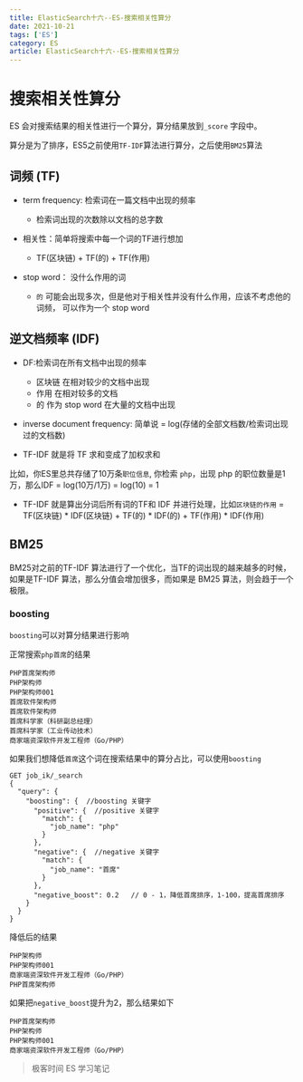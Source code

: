 ```yaml
---
title: ElasticSearch十六--ES-搜索相关性算分
date: 2021-10-21
tags: ['ES']
category: ES
article: ElasticSearch十六--ES-搜索相关性算分
---
```


# 搜索相关性算分

ES 会对搜索结果的相关性进行一个算分，算分结果放到`_score` 字段中。

算分是为了排序，ES5之前使用`TF-IDF`算法进行算分，之后使用`BM25`算法


## 词频 (TF)

- term frequency: 检索词在一篇文档中出现的频率
  - 检索词出现的次数除以文档的总字数

- 相关性：简单将搜索中每一个词的TF进行想加
  - TF(区块链) + TF(的) + TF(作用)

- stop word： 没什么作用的词
  - `的` 可能会出现多次，但是他对于相关性并没有什么作用，应该不考虑他的词频， 可以作为一个 stop word

## 逆文档频率 (IDF)

- DF:检索词在所有文档中出现的频率
  - 区块链 在相对较少的文档中出现
  - 作用 在相对较多的文档
  - 的 作为 stop word 在大量的文档中出现

- inverse document frequency: 简单说 = log(存储的全部文档数/检索词出现过的文档数)
- TF-IDF 就是将 TF 求和变成了加权求和

比如，你ES里总共存储了10万条`职位信息`, 你检索 `php`，出现 php 的职位数量是1万，那么IDF = log(10万/1万) = log(10) = 1

- TF-IDF 就是算出分词后所有词的TF和 IDF 并进行处理，比如`区块链的作用` = TF(区块链) * IDF(区块链) + TF(的) * IDF(的) + TF(作用) * IDF(作用)


## BM25 

BM25对之前的TF-IDF 算法进行了一个优化，当TF的词出现的越来越多的时候，如果是TF-IDF 算法，那么分值会增加很多，而如果是 BM25 算法，则会趋于一个极限。



### boosting 

`boosting`可以对算分结果进行影响

正常搜索`php首席`的结果

```
PHP首席架构师
PHP架构师
PHP架构师001
首席软件架构师
首席软件架构师
首席科学家（科研副总经理）
首席科学家（工业传动技术）
商家端资深软件开发工程师（Go/PHP）
```

如果我们想降低`首席`这个词在搜索结果中的算分占比，可以使用`boosting`

```
GET job_ik/_search
{
  "query": {
    "boosting": {  //boosting 关键字
      "positive": {  //positive 关键字
        "match": {
          "job_name": "php"
        }
      },
      "negative": {  //negative 关键字
        "match": {
          "job_name": "首席"
        }
      },
      "negative_boost": 0.2   // 0 - 1，降低首席排序，1-100，提高首席排序
    }
  }
}
```

降低后的结果

```
PHP架构师
PHP架构师001
商家端资深软件开发工程师（Go/PHP）
PHP首席架构师
```

如果把`negative_boost`提升为2，那么结果如下

```
PHP首席架构师
PHP架构师
PHP架构师001
商家端资深软件开发工程师（Go/PHP）
```


> 极客时间 ES 学习笔记
